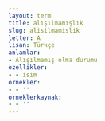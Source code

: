 ```yaml
---
layout: term
title: alışılmamışlık
slug: alisilmamislik
letter: A
lisan: Türkçe
anlamlar:
- Alışılmamış olma durumu
ozellikler:
- - isim
ornekler:
- - ''
orneklerkaynak:
- - ''
---
```

